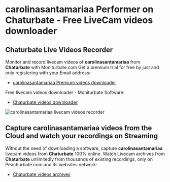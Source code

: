 # carolinasantamariaa Performer on Chaturbate - Free LiveCam videos downloader

## Chaturbate Live Videos Recorder

Monitor and record livecam videos of **carolinasantamariaa** from **Chaturbate** with Moniturbate.com
Get a premium trial for free by just and only registering with your Email address:
* [carolinasantamariaa Premium videos downloader](https://moniturbate.com/request-demo-licence-key.html)

Free livecam videos downloader - Moniturbate Software:
* [Chaturbate videos downloader](https://moniturbate.com/moniturbate-download-software.html)

![carolinasantamariaa livecam videos recorder](https://peachurnet.com/templates/moniturbate-software.png)


## Capture carolinasantamariaa videos from the Cloud and watch your recordings on Streaming

Without the need of downloading a software, capture **carolinasantamariaa** livecam videos from **Chaturbate** 100% online.
Watch Livecam archives from **Chaturbate** unlimitedly from thousands of existing recordings, only on Peachurbate.com and its websites network:
* [Chaturbate videos archives](https://peachurnet.com/)